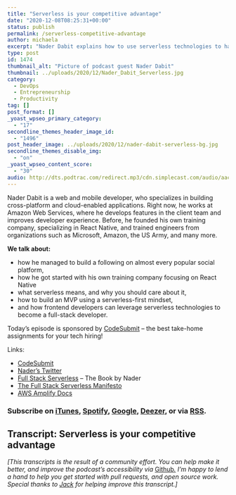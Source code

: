 ```yaml
---
title: "Serverless is your competitive advantage"
date: "2020-12-08T08:25:31+00:00"
status: publish
permalink: /serverless-competitive-advantage
author: michaela
excerpt: "Nader Dabit explains how to use serverless technologies to have a competitive advantage and build MVPs faster."
type: post
id: 1474
thumbnail_alt: "Picture of podcast guest Nader Dabit"
thumbnail: ../uploads/2020/12/Nader_Dabit_Serverless.jpg
category:
  - DevOps
  - Entrepreneurship
  - Productivity
tag: []
post_format: []
_yoast_wpseo_primary_category:
  - "17"
secondline_themes_header_image_id:
  - "1496"
post_header_image: ../uploads/2020/12/nader-dabit-serverless-bg.jpg
secondline_themes_disable_img:
  - "on"
_yoast_wpseo_content_score:
  - "30"
audio: http://dts.podtrac.com/redirect.mp3/cdn.simplecast.com/audio/aaca909a-e34f-49ae-a86f-f59e4fa807f0/episodes/201c3afb-fea2-4662-bca0-88141aa91ab3/audio/1124f7e0-e429-41ab-9b49-f6be277973cc/default_tc.mp3
---
```


Nader Dabit is a web and mobile developer, who specializes in building cross-platform and cloud-enabled applications. Right now, he works at Amazon Web Services, where he develops features in the client team and improves developer experience. Before, he founded his own training company, specializing in React Native, and trained engineers from organizations such as Microsoft, Amazon, the US Army, and many more.

**We talk about:**

- how he managed to build a following on almost every popular social platform,
- how he got started with his own training company focusing on React Native
- what serverless means, and why you should care about it,
- how to build an MVP using a serverless-first mindset,
- and how frontend developers can leverage serverless technologies to become a full-stack developer.

<div class="sponsorship">Today’s episode is sponsored by <a href="https://codesubmit.io/" target="_blank" rel="noreferrer">CodeSubmit</a> – the best take-home assignments for your tech hiring!</div>

Links:

- [CodeSubmit](https://codesubmit.io/)
- [Nader’s Twitter](https://twitter.com/dabit3)
- [Full Stack Serverless](https://www.goodreads.com/book/show/51051759-full-stack-serverless) – The Book by Nader
- [The Full Stack Serverless Manifesto](https://dev.to/dabit3/the-full-stack-serverless-manifesto-3jjh)
- [AWS Amplify Docs](https://docs.amplify.aws/)

### Subscribe on [iTunes](https://podcasts.apple.com/at/podcast/software-engineering-unlocked/id1477527378?l=en), [Spotify](https://open.spotify.com/show/2wz1OneBIDXpbBYeuyIsJL?si=2I0R0HuaTLK6RT0f7lDIFg), [Google](https://www.google.com/podcasts?feed=aHR0cHM6Ly9mZWVkcy5zaW1wbGVjYXN0LmNvbS9LMV9tdjBDSg%3D%3D), [Deezer](https://www.deezer.com/show/465682), or via [RSS](https://www.software-engineering-unlocked.com/subscribe/).

## Transcript: Serverless is your competitive advantage

_\[This transcripts is the result of a community effort. You can help make it better, and improve the podcast’s accessibility via_ [Github](https://github.com/mgreiler/se-unlocked/tree/master/Transcripts)_[.](https://github.com/mgreiler/se-unlocked/tree/master/Transcripts) I’m happy to lend a hand to help you get started with pull requests, and open source work.  
Special thanks to [Jack](https://github.com/jack99999) for helping improve this transcript.\]_
